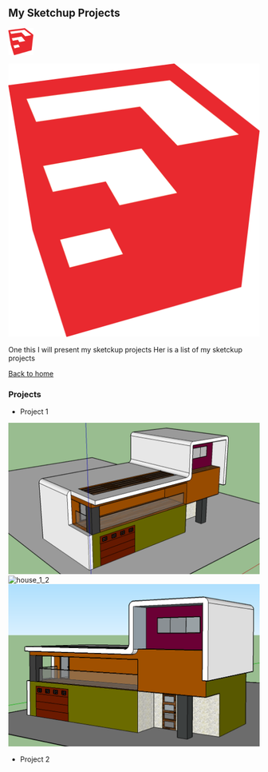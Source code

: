 ## My Sketchup Projects

<img width="50" src="images/sketchup_logo.png" title="sketchup logo" />

![sketchup logo](images/sketchup_logo.png)

One this I will present my sketckup projects
Her is a list of my sketckup projects

[Back to home](README.md)

### Projects

- Project 1

<img src="images/house_1_1.png" title="house_1_1" />

<img src="images/house_1_2.png" title="house_1_2" />

<img src="images/house_1_3.png" title="house_1_3" />

- Project 2
